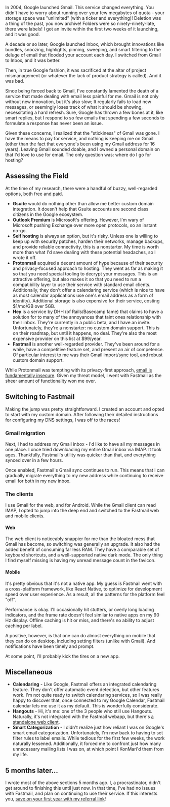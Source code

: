 <!--
    .. title: Migrating from Gmail to Fastmail
    .. slug: gmail-to-fastmail
    .. date: 2020-08-02 17:47:35 UTC-04:00
    .. tags: tech
    .. description: In which I describe my migration from Gmail to Fastmail as email and calendar providers.
-->

In 2004, Google launched Gmail. This service changed everything. You didn't
have to worry about running over your few megabytes of quota - your storage
space was "unlimited" (with a ticker and everything)! Deletion was a thing of
the past, you now archive! Folders were so ninety-ninety-late, there
were labels! I got an invite within the first two weeks of it launching, and it
was good.

A decade or so later, Google launched Inbox, which brought innovations like
bundles, snoozing, highlights, pinning, sweeping, and smart filtering to the
deluge of email that flooded your account each day. I switched from Gmail to
Inbox, and it was better.

Then, in true Google fashion, it was sacrificed at the altar of project
mismanagement (or whatever the lack of product strategy is called). And it
was bad.

Since being forced back to Gmail, I've constantly lamented the death of a
service that made dealing with email less painful for me. Gmail is not only
without new innovation, but it's also slow; It regularly fails to load new
messages, or seemingly loses track of what it should be showing, necessitating
a hard refresh. Sure, Google has thrown a few bones at it, like smart replies,
but I respond to so few emails that spending a few seconds to formulate a
response has never been an issue.

Given these concerns, I realized that the "stickiness" of Gmail was gone.
I have the means to pay for service, and nothing is keeping me on Gmail
(other than the fact that everyone's been using my Gmail address for 16 years).
Leaving Gmail sounded doable, and I owned a personal domain on that I'd love to
use for email. The only question was: where do I go for hosting?

## Assessing the Field

At the time of my research, there were a handful of buzzy, well-regarded
options, both free and paid.

* **Gsuite** would do nothing other than allow me better custom domain integration.
  It doesn't help that Gsuite accounts are second class citizens in the Google
  ecosystem.
* **Outlook Premium** is Microsoft's offering. However, I'm wary of Microsoft
  pushing Exchange over more open protocols, so an instant no-go.
* **Self hosting** is always an option, but it's risky. Unless one is
  willing to keep up with security patches, harden their networks, manage
  backups, and provide reliable connectivity, this is a nonstarter. My time is
  worth more than what I'd save dealing with these potential headaches, so I
  wrote it off.
* **Protonmail** acquired a decent amount of hype because of their security and
  privacy-focused approach to hosting. They went as far as making it so that
  you need special tooling to decrypt your messages. This is an attractive
  offering, but also makes it so that you need to run a compatibility layer to
  use their service with standard email clients. Additionally, they don't
  offer a calendaring service (which is nice to have as most calendar
  applications use one's email address as a form of identity). Additional
  storage is also expensive for their service, costing $1/mo/GB over 5GB.
* **Hey** is a service by DHH (of Rails/Basecamp fame) that claims to have a
  solution for to many of the annoyances that taint ones
  relationship with their inbox. They're currently in a public beta, and I have
  an invite. Unfortunately, they're a nonstarter: no custom domain support.
  This is on their roadmap, but until it happens, no deal. They're also the most
  expensive provider on this list at $99/year.
* **Fastmail** is another well-regarded provider. They've been around for
  a while, have a competitive feature set, and present an air of competence.
  Of particular interest to me was their Gmail import/sync tool, and robust
  custom domain support.

While Protonmail was tempting with its privacy-first approach,
[email is fundamentally insecure](https://security.stackexchange.com/a/30094/29671). 
Given my threat model, I went with Fastmail as the sheer amount of
functionality won me over.

## Switching to Fastmail

Making the jump was pretty straightforward. I created an account and opted
to start with my custom domain.  After following their detailed instructions for
configuring my DNS settings, I was off to the races!

### Gmail migration

Next, I had to address my Gmail inbox - I'd like to have all my messages in one place.
I once tried downloading my entire Gmail inbox via IMAP. It took ages.
Thankfully, Fastmail's utility was quicker than that, and everything
synced over in a few hours.

Once enabled, Fastmail's Gmail sync continues to run. This means that I can gradually
migrate everything to my new address while continuing to receive email for both
in my new inbox.

### The clients

I use Gmail for the web, and for Android.  While the Gmail client can read
IMAP, I opted to jump into the deep end and switched to the Fastmail web and
mobile clients.

#### Web

The web client is noticeably snappier for me than the bloated mess that Gmail
has become, so switching was generally an upgrade. It also had the added
benefit of consuming far less RAM.  They have a comparable set of keyboard
shortcuts, and a well-supported native dark mode. The only thing I find myself
missing is having my unread message count in the favicon.

#### Mobile

It's pretty obvious that it's not a native app.  My guess is Fastmail went with
a cross-platform framework, like React Native, to optimize for development
speed over user experience. As a result, all the patterns for the platform feel
"off".

Performance is okay. I'll occasionally hit stutters, or overly long loading
indicators, and the frame rate doesn't feel similar to native apps on my 90 Hz
display. Offline caching is hit or miss, and there's no ability to adjust
caching per label.

A positive, however, is that one can do almost everything on mobile that they
can do on desktop, including setting filters (unlike with Gmail). And notifications
have been timely and prompt.

At some point, I'll probably kick the tires on a new app.

## Miscellaneous

* **Calendaring** - Like Google, Fastmail offers an integrated calendaring
  feature. They don't offer automatic event detection, but other features work. I'm not
  quite ready to switch calendaring services, so I was really happy to discover
  that, once connected to my Google Calendar, Fastmail calendar lets me use it
  as my default. This is wonderfully considerate.
* **Hangouts** - Hi, it's me: one of the 3 people who still use Hangouts. Naturally,
  it's not integrated with the Fastmail webapp, but there's
  [a standalone web client](https://hangouts.google.com/).
* **Smart Categorization** - I didn't realize just how reliant I was on
  Google's smart email categorization. Unfortunately, I'm now back to having to
  set filter rules to label emails. While tedious for the first few weeks, the
  work naturally lessened.  Additionally, it forced me to confront just how
  many unnecessary mailing lists I was on, at which point I KonMari'd them from
  my life.

## 5 months later...

I wrote most of the above sections 5 months ago. I, a procrastinator, didn't
get around to finishing this until just now. In that time, I've had no issues
with Fastmail, and plan on continuing to use their service. If this interests
you, [save on your first year with my referral link](https://ref.fm/u23826120)!

